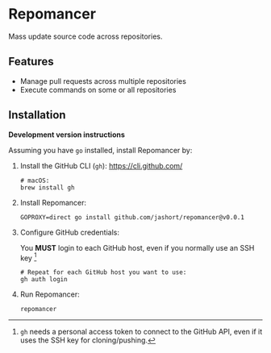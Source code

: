 # Repomancer
Mass update source code across repositories.

## Features

- Manage pull requests across multiple repositories
- Execute commands on some or all repositories


## Installation

**Development version instructions**

Assuming you have `go` installed, install Repomancer by:

1. Install the GitHub CLI (`gh`): https://cli.github.com/
   ```shell
   # macOS: 
   brew install gh
   ```

2. Install Repomancer:
    ```shell
    GOPROXY=direct go install github.com/jashort/repomancer@v0.0.1
    ```

3. Configure GitHub credentials:

   You **MUST** login to each GitHub host, even if you normally use an SSH key [^1]

    ```shell
   # Repeat for each GitHub host you want to use:
   gh auth login
    ```
4. Run Repomancer:
   ```shell
   repomancer
    ```

[^1]: `gh` needs a personal access token to connect to the GitHub API, even if it uses the SSH key for cloning/pushing.
